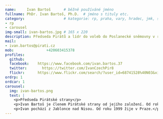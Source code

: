 ```yaml
---
name:     Ivan Bartoš      # běžně používáné jméno
fullname: PhDr. Ivan Bartoš, Ph.D.  # jméno s tituly etc.
category:                  # kategorie: rp, praha, vary, hradec, jmk, senat
- rp
- carousel
img-small: ivan-bartos.jpg # 165 x 220
description: Předseda Pirátů a lídr do voleb do Poslanecké sněmovny v roce 2017              # kratký popis, max 160 znaků
mail:
- ivan.bartos@pirati.cz
mob:			   +420603415378
profiles:
  github:
  facebook:    https://www.facebook.com/ivan.bartos.37
  twitter:		 https://twitter.com/IvanCzechPir8
  flickr:      https://www.flickr.com/search/?user_id=68741528%40N03&view_all=1&text=ivan%20barto%C5%A1
ordrp: 1
ordcar: 1
carousel:
  img: ivan-bartos.png
  text: |
    <p>Předseda Pirátské strany</p>
    <p>Ivan Bartoš je členem Pirátské strany od jejího založení. Od roku 2009 byl jejím předsedou (s krátkou přestávkou v létě 2013). Po volbách do Evropského parlamentu 2014, ve kterých Piráti těsně neuspěli, kdy se 4,78% (72 514 hlasů) nedosáhli 5% hranici pro vstup, na funkci rezignoval a působil jako řadový člen, posléze pak člen republikového výboru. Od března 2015 byl vedoucím mediálního odboru Pirátů.</p>
    <p>Ivan pochází z Jablonce nad Nisou. Od roku 1999 žije v Praze.</p>
---
```


